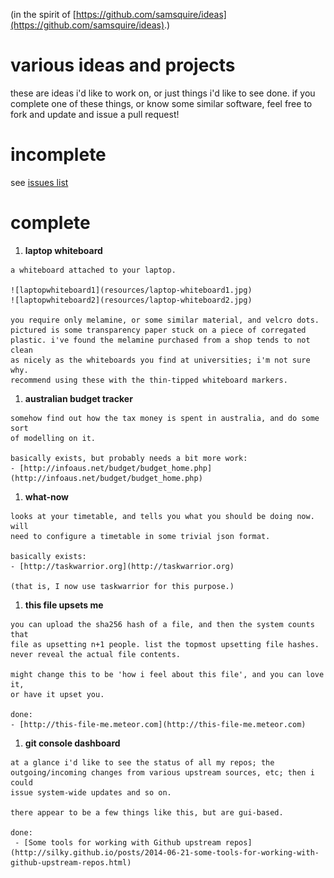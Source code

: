 (in the spirit of
 [https://github.com/samsquire/ideas](https://github.com/samsquire/ideas).)

various ideas and projects
==

these are ideas i'd like to work on, or just things i'd like to see done. if
you complete one of these things, or know some similar software, feel free to
fork and update and issue a pull request!


# incomplete

  see [issues list](https://github.com/silky/ideas/issues)
  

# complete

  1. **laptop whiteboard**

    a whiteboard attached to your laptop.

    ![laptopwhiteboard1](resources/laptop-whiteboard1.jpg)
    ![laptopwhiteboard2](resources/laptop-whiteboard2.jpg)

    you require only melamine, or some similar material, and velcro dots.
    pictured is some transparency paper stuck on a piece of corregated
    plastic. i've found the melamine purchased from a shop tends to not clean
    as nicely as the whiteboards you find at universities; i'm not sure why.
    recommend using these with the thin-tipped whiteboard markers.


  1. **australian budget tracker**

    somehow find out how the tax money is spent in australia, and do some sort
    of modelling on it.

    basically exists, but probably needs a bit more work:
    - [http://infoaus.net/budget/budget_home.php](http://infoaus.net/budget/budget_home.php)


  1. **what-now**

    looks at your timetable, and tells you what you should be doing now. will
    need to configure a timetable in some trivial json format.

    basically exists:
    - [http://taskwarrior.org](http://taskwarrior.org)

    (that is, I now use taskwarrior for this purpose.)


  1. **this file upsets me**

    you can upload the sha256 hash of a file, and then the system counts that
    file as upsetting n+1 people. list the topmost upsetting file hashes.
    never reveal the actual file contents.

    might change this to be 'how i feel about this file', and you can love it,
    or have it upset you.

    done:
    - [http://this-file-me.meteor.com](http://this-file-me.meteor.com)


  1. **git console dashboard**

    at a glance i'd like to see the status of all my repos; the
    outgoing/incoming changes from various upstream sources, etc; then i could
    issue system-wide updates and so on.

    there appear to be a few things like this, but are gui-based.

    done:
     - [Some tools for working with Github upstream repos](http://silky.github.io/posts/2014-06-21-some-tools-for-working-with-github-upstream-repos.html)
